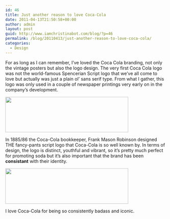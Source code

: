 ```yaml
---
id: 46
title: Just another reason to love Coca-Cola
date: 2011-04-13T21:50:58+00:00
author: admin
layout: post
guid: http://www.iamchristinabot.com/blog/?p=46
permalink: /blog/20110413/just-another-reason-to-love-coca-cola/
categories:
  - Design
---
```

For as long as I can remember, I&#8217;ve loved the Coca Cola branding, not only the vintage posters but also the logo design. The very first Coca Cola logo was not the world-famous Spencerian Script logo that we&#8217;ve all come to love but actually was just a plain ol&#8217; sans serif type. From what I gather, this logo was only used in a couple of newspaper printings very early on in the company&#8217;s development.

<img src="{{ site.url | prepend: site.baseurl }}/blog/wp-content/uploads/2011/04/firstcocacolalogo.png" alt="" title="firstcocacolalogo" width="385" height="111" class="aligncenter size-full wp-image-49" srcset="http://www.iamchristinabot.com/blog/wp-content/uploads/2011/04/firstcocacolalogo.png 385w, http://www.iamchristinabot.com/blog/wp-content/uploads/2011/04/firstcocacolalogo-300x86.png 300w" sizes="(max-width: 385px) 100vw, 385px" />

In 1885/86 the Coca-Cola bookkeeper, Frank Mason Robinson designed THE fancy-pants script logo that Coca-Cola is so well known by. In terms of design, the logo is distinct, youthful and vibrant, so it&#8217;s pretty much perfect for promoting soda but it&#8217;s also important that the brand has been **consistant** with their identity.

<img src="{{ site.url | prepend: site.baseurl }}/blog/wp-content/uploads/2011/04/cocacolalogo.png" alt="" title="cocacolalogo" width="385" height="111" class="aligncenter size-full wp-image-50" srcset="http://www.iamchristinabot.com/blog/wp-content/uploads/2011/04/cocacolalogo.png 385w, http://www.iamchristinabot.com/blog/wp-content/uploads/2011/04/cocacolalogo-300x86.png 300w" sizes="(max-width: 385px) 100vw, 385px" />

I love Coca-Cola for being so consistently badass and iconic.
